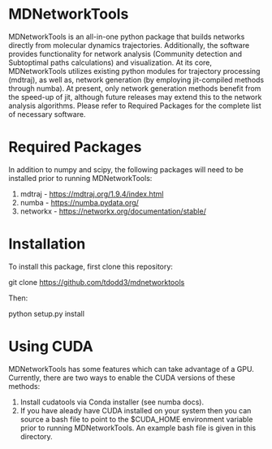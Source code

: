 # MDNetworkTools

MDNetworkTools is an all-in-one python package that builds networks directly from molecular dynamics trajectories. Additionally, the software
provides functionality for network analysis (Community detection and Subtoptimal paths calculations) and visualization. 
At its core, MDNetworkTools utilizes existing python modules for trajectory processing (mdtraj), as well as, network generation (by employing
jit-compiled methods through numba). At present, only network generation methods benefit from the speed-up of jit, although future releases
may extend this to the network analysis algorithms. Please refer to Required Packages for the complete list of necessary software.

# Required Packages
In addition to numpy and scipy, the following packages will need to be installed prior to running MDNetworkTools:
1) mdtraj - https://mdtraj.org/1.9.4/index.html
2) numba - https://numba.pydata.org/
3) networkx - https://networkx.org/documentation/stable/

# Installation
To install this package, first clone this repository:

git clone https://github.com/tdodd3/mdnetworktools

Then:

python setup.py install

# Using CUDA
MDNetworkTools has some features which can take advantage of a GPU. Currently, there are two ways to 
enable the CUDA versions of these methods:

1) Install cudatools via Conda installer (see numba docs).
2) If you have aleady have CUDA installed on your system then you can source a bash file to point to
the $CUDA_HOME environment variable prior to running MDNetworkTools. An example bash file is given in this directory.
